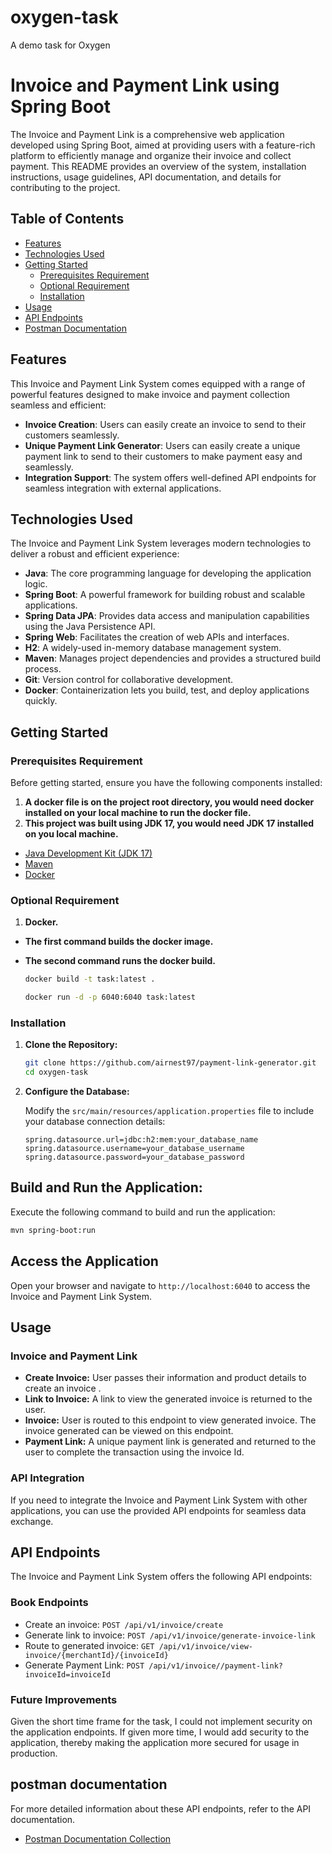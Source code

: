 # oxygen-task
A demo task for Oxygen

# Invoice and Payment Link using Spring Boot

The Invoice and Payment Link is a comprehensive web application developed using Spring Boot, aimed at providing users with a feature-rich platform to efficiently manage and organize their invoice and collect payment. This README provides an overview of the system, installation instructions, usage guidelines, API documentation, and details for contributing to the project.

## Table of Contents

- [Features](#features)
- [Technologies Used](#technologies-used)
- [Getting Started](#getting-started)
    - [Prerequisites Requirement](#prerequisites-requirement)
    - [Optional Requirement](#optional-requirement)
    - [Installation](#installation)
- [Usage](#usage)
- [API Endpoints](#api-endpoints)
- [Postman Documentation](#postman-documentation)


## Features

This Invoice and Payment Link System comes equipped with a range of powerful features designed to make invoice and payment collection seamless and efficient:

- **Invoice Creation**: Users can easily create an invoice to send to their customers seamlessly.
- **Unique Payment Link Generator**: Users can easily create a unique payment link to send to their customers to make payment easy and seamlessly.
- **Integration Support**: The system offers well-defined API endpoints for seamless integration with external applications.

## Technologies Used

The Invoice and Payment Link System leverages modern technologies to deliver a robust and efficient experience:

- **Java**: The core programming language for developing the application logic.
- **Spring Boot**: A powerful framework for building robust and scalable applications.
- **Spring Data JPA**: Provides data access and manipulation capabilities using the Java Persistence API.
- **Spring Web**: Facilitates the creation of web APIs and interfaces.
- **H2**: A widely-used in-memory database management system.
- **Maven**: Manages project dependencies and provides a structured build process.
- **Git**: Version control for collaborative development.
- **Docker**: Containerization lets you build, test, and deploy applications quickly.

## Getting Started

### Prerequisites Requirement

Before getting started, ensure you have the following components installed:

1. **A docker file is on the project root directory, you would need docker installed on your local machine to run the docker file.**
2. **This project was built using JDK 17, you would need JDK 17 installed on you local machine.**

- [Java Development Kit (JDK 17)](https://www.oracle.com/java/technologies/javase-downloads.html)
- [Maven](https://maven.apache.org/download.cgi)
- [Docker](https://www.docker.com/products/docker-desktop/)


### Optional Requirement

1. **Docker.**
- **The first command builds the docker image.**
- **The second command runs the docker build.**

    ```bash
   docker build -t task:latest . 
   
   docker run -d -p 6040:6040 task:latest
    ```

### Installation

1. **Clone the Repository:**

   ```bash
   git clone https://github.com/airnest97/payment-link-generator.git
   cd oxygen-task
   ```

2. **Configure the Database:**

   Modify the `src/main/resources/application.properties` file to include your database connection details:

   ```properties
   spring.datasource.url=jdbc:h2:mem:your_database_name
   spring.datasource.username=your_database_username
   spring.datasource.password=your_database_password
   ```

## Build and Run the Application:

Execute the following command to build and run the application:

````bash
mvn spring-boot:run
````

## Access the Application

Open your browser and navigate to `http://localhost:6040` to access the Invoice and Payment Link System.

## Usage

### Invoice and Payment Link

- **Create Invoice:** User passes their information and product details to create an invoice .
- **Link to Invoice:** A link to view the generated invoice is returned to the user.
- **Invoice:** User is routed to this endpoint to view generated invoice. The invoice generated can be viewed on this endpoint.
- **Payment Link:** A unique payment link is generated and returned to the user to complete the transaction using the invoice Id.

### API Integration

If you need to integrate the Invoice and Payment Link System with other applications, you can use the provided API endpoints for seamless data exchange.

## API Endpoints

The Invoice and Payment Link System offers the following API endpoints:

### Book Endpoints

- Create an invoice: `POST /api/v1/invoice/create`
- Generate link to invoice: `POST /api/v1/invoice/generate-invoice-link`
- Route to generated invoice: `GET /api/v1/invoice/view-invoice/{merchantId}/{invoiceId}`
- Generate Payment Link: `POST /api/v1/invoice//payment-link?invoiceId=invoiceId`


### Future Improvements

Given the short time frame for the task, I could not implement security on the application endpoints. If given more time, I would add security to the application, thereby making the application more secured for usage in production.



## postman documentation

For more detailed information about these API endpoints, refer to the API documentation.
- [Postman Documentation Collection](https://documenter.getpostman.com/view/21596187/2sA35Bbj9C)



